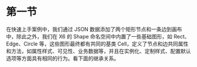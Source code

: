 # 第一节

在快速上手案例中，我们通过 JSON 数据添加了两个矩形节点和一条边到画布中，除此之外，我们在 X6 的 Shape 命名空间中内置了一些基础图形，如 Rect、Edge、Circle 等，这些图形最终都有共同的基类 Cell，定义了节点和边共同属性和方法，如属性样式、可见性、业务数据等，并且在实例化、定制样式、配置默认选项等方面具有相同的行为。看下面的继承关系。